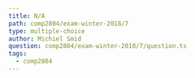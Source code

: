 ```yaml
---
title: N/A
path: comp2804/exam-winter-2018/7
type: multiple-choice
author: Michiel Smid
question: comp2804/exam-winter-2018/7/question.ts
tags:
  - comp2804
---
```

